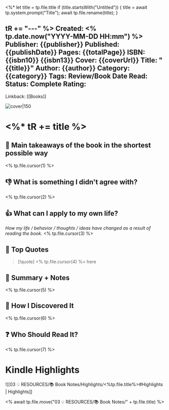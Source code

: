 <%*
  let title = tp.file.title
  if (title.startsWith("Untitled")) {
    title = await tp.system.prompt("Title");
    await tp.file.rename(title);
  } 
  
  tR += "---"
%>
Created: <% tp.date.now("YYYY-MM-DD HH:mm") %>
Publisher: {{publisher}}
Published: {{publishDate}}
Pages: {{totalPage}}
ISBN: {{isbn10}} {{isbn13}}
Cover: {{coverUrl}}
Title: "{{title}}"
Author: {{author}}
Category: {{category}}
Tags: Review/Book
Date Read:
Status: Complete
Rating: 
---
Linkback: [[Books]]

![cover|150]({{coverUrl}})

# <%* tR += title %>

## 🚀 Main takeaways of the book in the shortest possible way
<% tp.file.cursor(1) %>

## 👎 What is something I didn't agree with?
<% tp.file.cursor(2) %>

## 👍 What can I apply to my own life?
*How my life / behavior / thoughts / ideas have changed as a result of reading the book.*
<% tp.file.cursor(3) %>

## 🥇 Top Quotes
>[!quote] <% tp.file.cursor(4) %>
>here

## 📝 Summary + Notes
<% tp.file.cursor(5) %>

## 🧭 How I Discovered It
<% tp.file.cursor(6) %>

## ❓ Who Should Read It?
<% tp.file.cursor(7) %>


# Kindle Highlights
![[03 💡 RESOURCES/📚 Book Notes/Highlights/<%tp.file.title%>#Highlights | Highlights]]

<% await tp.file.move("03 💡 RESOURCES/📚 Book Notes/" + tp.file.title) %>
